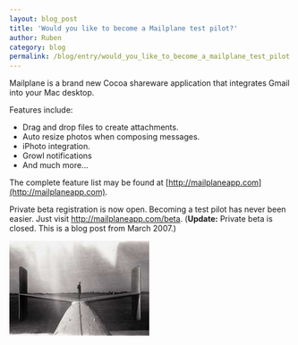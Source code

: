 ```yaml
---
layout: blog_post
title: 'Would you like to become a Mailplane test pilot?'
author: Ruben
category: blog
permalink: /blog/entry/would_you_like_to_become_a_mailplane_test_pilot.html
---
```


Mailplane is a brand new Cocoa shareware application that integrates Gmail into your Mac desktop.

Features include:

* Drag and drop files to create attachments.
* Auto resize photos when composing messages.
* iPhoto integration.
* Growl notifications
* And much more...

The complete feature list may be found at [http://mailplaneapp.com](http://mailplaneapp.com).

Private beta registration is now open. Becoming a test pilot has never been easier. Just visit http://mailplaneapp.com/beta. (**Update:** Private beta is closed. This is a blog post from March 2007.)

![Man On Plane](/assets/blog/page5_blog_entry0_1.jpg)
